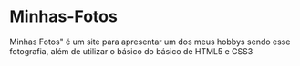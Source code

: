 # Minhas-Fotos
Minhas Fotos" é um site para apresentar um  dos meus hobbys sendo esse fotografia, além de utilizar o básico do básico de HTML5 e CSS3
